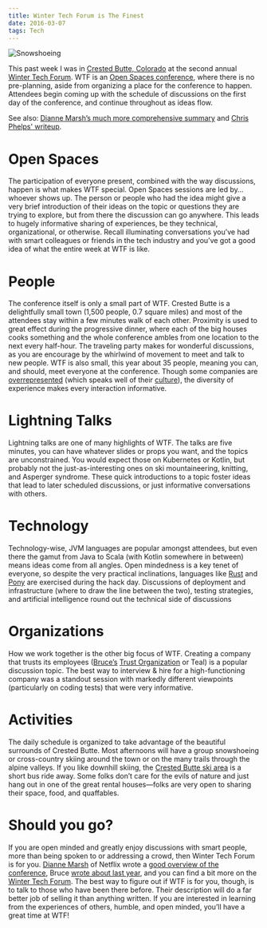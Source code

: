 ```yaml
---
title: Winter Tech Forum is The Finest
date: 2016-03-07
tags: Tech
---
```

![Snowshoeing](https://farm2.staticflickr.com/1621/25017324783_93c29cc2ed_z_d.jpg)

This past week I was in [Crested Butte, Colorado](https://en.wikipedia.org/wiki/Crested_Butte,_Colorado) at the second annual [Winter Tech Forum](http://www.mindviewinc.com/Conferences/JavaPosseRoundup/). WTF is an [Open Spaces conference](http://www.mindviewinc.com/Conferences/OpenSpaces.html), where there is no pre-planning, aside from organizing a place for the conference to happen. Attendees begin coming up with the schedule of discussions on the first day of the conference, and continue throughout as ideas flow.

See also: [Dianne Marsh’s much more comprehensive summary](http://diannemarsh.com/conference-summary-winter-tech-forum-2016/) and [Chris Phelps' writeup](http://chrisphelps.github.io/conferences/2016/03/13/Winter-Tech-Forum/).

# Open Spaces
The participation of everyone present, combined with the way discussions, happen is what makes WTF special.
Open Spaces sessions are led by…whoever shows up. The person or people who had the idea might give a very brief introduction of their ideas on the topic or questions they are trying to explore, but from there the discussion can go anywhere. This leads to hugely informative sharing of experiences, be they technical, organizational, or otherwise. Recall illuminating conversations you’ve had with smart colleagues or friends in the tech industry and you’ve got a good idea of what the entire week at WTF is like.

# People
The conference itself is only a small part of WTF. Crested Butte is a delightfully small town (1,500 people, 0.7 square miles) and most of the attendees stay within a few minutes walk of each other. Proximity is used to great effect during the progressive dinner, where each of the big houses cooks something and the whole conference ambles from one location to the next every half-hour. The traveling party makes for wonderful discussions, as you are encourage by the whirlwind of movement to meet and talk to new people.
WTF is also small, this year about 35 people, meaning you can, and should, meet everyone at the conference. Though some companies are [overrepresented](https://www.netflix.com/) (which speaks well of their [culture](http://www.slideshare.net/reed2001/culture-1798664)), the diversity of experience makes every interaction informative.

# Lightning Talks
Lightning talks are one of many highlights of WTF. The talks are five minutes, you can have whatever slides or props you want, and the topics are unconstrained. You would expect those on Kubernetes or Kotlin, but probably not the just-as-interesting ones on ski mountaineering, knitting, and Asperger syndrome. These quick introductions to a topic foster ideas that lead to later scheduled discussions, or just informative conversations with others.

# Technology
Technology-wise, JVM languages are popular amongst attendees, but even there the gamut from Java to Scala (with Kotlin somewhere in between) means ideas come from all angles. Open mindedness is a key tenet of everyone, so despite the very practical inclinations, languages like [Rust](https://www.rust-lang.org/) and [Pony](http://www.ponylang.org/) are exercised during the hack day.
Discussions of deployment and infrastructure (where to draw the line between the two), testing strategies, and artificial intelligence round out the technical side of discussions

# Organizations
How we work together is the other big focus of WTF. Creating a company that trusts its employees ([Bruce’s](http://www.mindviewinc.com/) [Trust Organization](http://www.reinventing-business.com/) or Teal) is a popular discussion topic. The best way to interview & hire for a high-functioning company was a standout session with markedly different viewpoints (particularly on coding tests) that were very informative.

# Activities
The daily schedule is organized to take advantage of the beautiful surrounds of Crested Butte. Most afternoons will have a group snowshoeing or cross-country skiing around the town or on the many trails through the alpine valleys. If you like downhill skiing, the [Crested Butte ski area](http://www.skicb.com/) is a short bus ride away. Some folks don’t care for the evils of nature and just hang out in one of the great rental houses—folks are very open to sharing their space, food, and quaffables.

# Should you go?
If you are open minded and greatly enjoy discussions with smart people, more than being spoken to or addressing a crowd, then Winter Tech Forum is for you. [Dianne Marsh](https://twitter.com/dmarsh) of Netflix wrote a [good overview of the conference](http://diannemarsh.com/winter-tech-forum-2016-kind-conference/), Bruce [wrote about last year](http://bruceeckel.github.io/2015/01/09/the-winter-tech-forum/), and you can find a bit more on the [Winter Tech Forum](http://www.mindviewinc.com/Conferences/JavaPosseRoundup/).
The best way to figure out if WTF is for you, though, is to talk to those who have been there before. Their description will do a far better job of selling it than anything written. If you are interested in learning from the experiences of others, humble, and open minded, you’ll have a great time at WTF!
